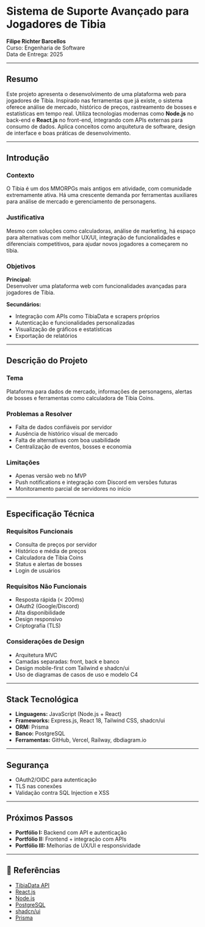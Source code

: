 #  Sistema de Suporte Avançado para Jogadores de Tibia

**Filipe Richter Barcellos**  
Curso: Engenharia de Software  
Data de Entrega: 2025  

---

##  Resumo

Este projeto apresenta o desenvolvimento de uma plataforma web para jogadores de Tibia. Inspirado nas ferramentas que já existe, o sistema oferece análise de mercado, histórico de preços, rastreamento de bosses e estatísticas em tempo real. Utiliza tecnologias modernas como **Node.js** no back-end e **React.js** no front-end, integrando com APIs externas para consumo de dados. Aplica conceitos como arquitetura de software, design de interface e boas práticas de desenvolvimento.

---

##  Introdução

### Contexto

O Tibia é um dos MMORPGs mais antigos em atividade, com comunidade extremamente ativa. Há uma crescente demanda por ferramentas auxiliares para análise de mercado e gerenciamento de personagens.

### Justificativa

Mesmo com soluções como calculadoras, análise de marketing, há espaço para alternativas com melhor UX/UI, integração de funcionalidades e diferenciais competitivos, para ajudar novos jogadores a começarem no tibia.

### Objetivos

**Principal:**  
Desenvolver uma plataforma web com funcionalidades avançadas para jogadores de Tibia.

**Secundários:**  
- Integração com APIs como TibiaData e scrapers próprios  
- Autenticação e funcionalidades personalizadas  
- Visualização de gráficos e estatísticas  
- Exportação de relatórios

---

##  Descrição do Projeto

### Tema
Plataforma para dados de mercado, informações de personagens, alertas de bosses e ferramentas como calculadora de Tibia Coins.

### Problemas a Resolver
- Falta de dados confiáveis por servidor  
- Ausência de histórico visual de mercado  
- Falta de alternativas com boa usabilidade  
- Centralização de eventos, bosses e economia

### Limitações
- Apenas versão web no MVP  
- Push notifications e integração com Discord em versões futuras  
- Monitoramento parcial de servidores no início

---

##  Especificação Técnica

### Requisitos Funcionais
- Consulta de preços por servidor  
- Histórico e média de preços  
- Calculadora de Tibia Coins  
- Status e alertas de bosses  
- Login de usuários

### Requisitos Não Funcionais
- Resposta rápida (< 200ms)  
- OAuth2 (Google/Discord)  
- Alta disponibilidade  
- Design responsivo  
- Criptografia (TLS)

### Considerações de Design
- Arquitetura MVC  
- Camadas separadas: front, back e banco  
- Design mobile-first com Tailwind e shadcn/ui  
- Uso de diagramas de casos de uso e modelo C4

---

##  Stack Tecnológica

- **Linguagens:** JavaScript (Node.js + React)  
- **Frameworks:** Express.js, React 18, Tailwind CSS, shadcn/ui  
- **ORM:** Prisma  
- **Banco:** PostgreSQL  
- **Ferramentas:** GitHub, Vercel, Railway, dbdiagram.io

---

##  Segurança

- OAuth2/OIDC para autenticação  
- TLS nas conexões  
- Validação contra SQL Injection e XSS

---

##  Próximos Passos

- **Portfólio I:** Backend com API e autenticação  
- **Portfólio II:** Frontend + integração com APIs  
- **Portfólio III:** Melhorias de UX/UI e responsividade

---

## 🔗 Referências

- [TibiaData API](https://docs.tibiadata.com/)  
- [React.js](https://reactjs.org/)  
- [Node.js](https://nodejs.org/en/docs)  
- [PostgreSQL](https://www.postgresql.org/docs/)  
- [shadcn/ui](https://ui.shadcn.com/)  
- [Prisma](https://www.prisma.io/docs)
